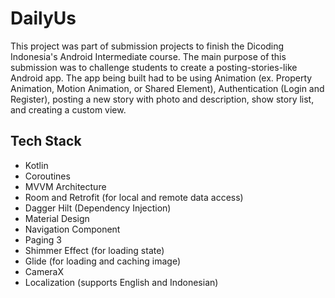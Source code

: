 # DailyUs

This project was part of submission projects to finish the Dicoding Indonesia's Android Intermediate
course. The main purpose of this submission was to challenge students to create a
posting-stories-like Android app. The app being built had to be using Animation (ex. Property
Animation, Motion Animation, or Shared Element), Authentication (Login and Register), posting a new
story with photo and description, show story list, and creating a custom view.

## Tech Stack

- Kotlin
- Coroutines
- MVVM Architecture
- Room and Retrofit (for local and remote data access)
- Dagger Hilt (Dependency Injection)
- Material Design
- Navigation Component
- Paging 3
- Shimmer Effect (for loading state)
- Glide (for loading and caching image)
- CameraX
- Localization (supports English and Indonesian)